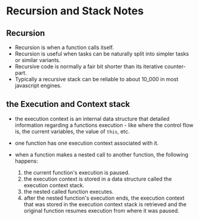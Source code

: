 # Recursion and Stack Notes

## Recursion

-   Recursion is when a function calls itself.
-   Recursion is useful when tasks can be naturally split into simpler tasks or similar variants.
-   Recursive code is normally a fair bit shorter than its iterative counter-part.
-   Typically a recursive stack can be reliable to about 10_000 in most javascript engines.

## the Execution and Context stack

-   the execution context is an internal data structure that detailed information regarding a functions execution - like where the control flow is, the current variables, the value of `this`, etc.
-   one function has one execution context associated with it.
-   when a function makes a nested call to another function, the following happens:

    1.  the current function's execution is paused.
    2.  the execution context is stored in a data structure called the execution context stack.
    3.  the nested called function executes.
    4.  after the nested function's execution ends, the execution context that was stored in the execution context stack is retrieved and the original function resumes execution from where it was paused.
